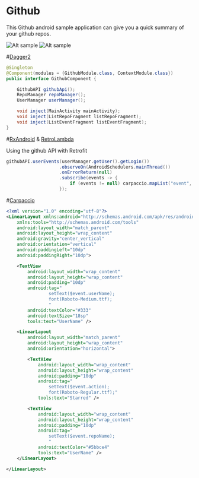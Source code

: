 # Github

This Github android sample application can give you a quick summary of your github repos.

![Alt sample](https://raw.githubusercontent.com/florent37/Github/master/screens/stats_small.png)
![Alt sample](https://raw.githubusercontent.com/florent37/Github/master/screens/events_small.png)

#[Dagger2](google.github.io/dagger/)

```java
@Singleton
@Component(modules = {GithubModule.class, ContextModule.class})
public interface GithubComponent {

    GithubAPI githubApi();
    RepoManager repoManager();
    UserManager userManager();

    void inject(MainActivity mainActivity);
    void inject(ListRepoFragment listRepoFragment);
    void inject(ListEventFragment listEventFragment);
}
```

#[RxAndroid](https://github.com/ReactiveX/RxAndroid) & [RetroLambda](https://github.com/evant/gradle-retrolambda)

Using the github API with Retrofit

```java
githubAPI.userEvents(userManager.getUser().getLogin())
                    .observeOn(AndroidSchedulers.mainThread())
                    .onErrorReturn(null)
                    .subscribe(events -> {
                        if (events != null) carpaccio.mapList("event", events);
                    });
```

#[Carpaccio](https://github.com/florent37/Carpaccio)

```xml
<?xml version="1.0" encoding="utf-8"?>
<LinearLayout xmlns:android="http://schemas.android.com/apk/res/android"
    xmlns:tools="http://schemas.android.com/tools"
    android:layout_width="match_parent"
    android:layout_height="wrap_content"
    android:gravity="center_vertical"
    android:orientation="vertical"
    android:paddingLeft="10dp"
    android:paddingRight="10dp">

    <TextView
        android:layout_width="wrap_content"
        android:layout_height="wrap_content"
        android:padding="10dp"
        android:tag="
                setText($event.userName);
                font(Roboto-Medium.ttf);
                "
        android:textColor="#333"
        android:textSize="18sp"
        tools:text="UserName" />

    <LinearLayout
        android:layout_width="match_parent"
        android:layout_height="wrap_content"
        android:orientation="horizontal">

        <TextView
            android:layout_width="wrap_content"
            android:layout_height="wrap_content"
            android:padding="10dp"
            android:tag="
                setText($event.action);
                font(Roboto-Regular.ttf);"
            tools:text="Starred" />

        <TextView
            android:layout_width="wrap_content"
            android:layout_height="wrap_content"
            android:padding="10dp"
            android:tag="
                setText($event.repoName);
                "
            android:textColor="#5bbce4"
            tools:text="UserName" />
    </LinearLayout>

</LinearLayout>
```
